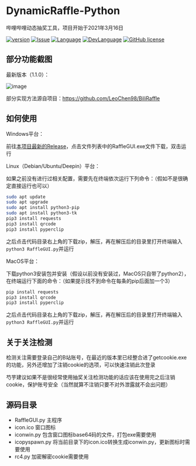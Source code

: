 # DynamicRaffle-Python
哔哩哔哩动态抽奖工具，项目开始于2021年3月16日

[![version](https://img.shields.io/github/v/release/shoyu3/DynamicRaffle-Python.svg?label=最新版本)](https://github.com/shoyu3/DynamicRaffle-Python/releases)
[![Issue](https://img.shields.io/github/issues/shoyu3/DynamicRaffle-Python.svg?label=Issues)](https://github.com/shoyu3/DynamicRaffle-Python/issues)
[![Language](https://img.shields.io/badge/%E8%AF%AD%E8%A8%80-%E4%B8%AD%E6%96%87-brightgreen.svg)](#)
[![DevLanguage](https://img.shields.io/badge/%E5%BC%80%E5%8F%91%E8%AF%AD%E8%A8%80-Python-brightgreen.svg)](#)
[![GitHub license](https://img.shields.io/github/license/shoyu3/DynamicRaffle-Python.svg?label=许可证)](https://github.com/shoyu3/DynamicRaffle-Python/blob/master/LICENSE)


## 部分功能截图

最新版本（1.1.0）：

![image](https://user-images.githubusercontent.com/75879378/113187997-17f5e600-928c-11eb-94a1-61d03f978f0f.png)

<!--
旧版本（1.0.5）：

![截图1](https://user-images.githubusercontent.com/75879378/112523063-4fbae480-8dd9-11eb-879b-3d9a4182fc12.png)

某个旧版：

![截图2](https://user-images.githubusercontent.com/75879378/112303896-cd96c700-8cd7-11eb-9a5a-0de24521d512.png)
-->
部分实现方法源自项目：https://github.com/LeoChen98/BiliRaffle

## 如何使用

Windows平台：

前往[本项目最新的Release](https://github.com/shoyu3/DynamicRaffle-Python/releases/latest)，点击文件列表中的RaffleGUI.exe文件下载，双击运行

Linux（Debian/Ubuntu/Deepin）平台：

如果之前没有进行过相关配置，需要先在终端依次运行下列命令：（假如不是很确定直接运行也可以）

```sh
sudo apt update
sudo apt upgrade
sudo apt install python3-pip
sudo apt install python3-tk
pip3 install requests
pip3 install qrcode
pip3 install pyperclip
```

之后点击代码目录右上角的下载zip，解压，再在解压后的目录里打开终端输入```python3 RaffleGUI.py```并运行

MacOS平台：

下载python3安装包并安装（假设以前没有安装过，MacOS只自带了python2），在终端运行下面的命令：（如果提示找不到命令在每条的pip后面加一个3）

```sh
pip install requests
pip3 install qrcode
pip3 install pyperclip
```

之后点击代码目录右上角的下载zip，解压，再在解压后的目录里打开终端输入```python3 RaffleGUI.py```并运行

## 关于关注检测

检测关注需要登录自己的B站账号，在最近的版本里已经整合进了getcookie.exe的功能，另外还增加了注销cookie的选项，可以快速注销此次登录

芍芋建议如果不是很经常使用抽奖关注检测功能的话应该在使用完之后注销cookie，保护账号安全（当然就算不注销只要不对外泄露就不会出问题）

## 源码目录

- RaffleGUI.py 主程序
- icon.ico 窗口图标
- iconwin.py 包含窗口图标base64码的文件，打包exe需要使用
- icopyspawn.py 将当前目录下的icon.ico转换生成iconwin.py，更新图标时需要使用
- rc4.py 加密解密cookie需要使用

